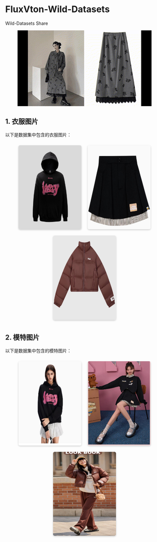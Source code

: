 # FluxVton-Wild-Datasets
Wild-Datasets Share

<div style="text-align: center;">
    <img src="images/WildDatasetsPrev.gif" alt="示例图片"/>
</div>

## 1. 衣服图片

以下是数据集中包含的衣服图片：

<div style="display: flex; flex-wrap: wrap; justify-content: center;">
    <img src="images/mod_004.jpg" alt="衣服1" width="200" style="margin: 10px; border-radius: 5px; box-shadow: 0 2px 5px rgba(0, 0, 0, 0.2);"/>
    <img src="images/mod_005.jpg" alt="衣服2" width="200" style="margin: 10px; border-radius: 5px; box-shadow: 0 2px 5px rgba(0, 0, 0, 0.2);"/>
    <img src="images/mod_006.jpg" alt="衣服3" width="200" style="margin: 10px; border-radius: 5px; box-shadow: 0 2px 5px rgba(0, 0, 0, 0.2);"/>
</div>

## 2. 模特图片

以下是数据集中包含的模特图片：

<div style="display: flex; flex-wrap: wrap; justify-content: center;">
    <img src="images/mod_007.jpg" alt="模特1" width="200" style="margin: 10px; border-radius: 5px; box-shadow: 0 2px 5px rgba(0, 0, 0, 0.2);"/>
    <img src="images/mod_008.jpg" alt="模特2" width="200" style="margin: 10px; border-radius: 5px; box-shadow: 0 2px 5px rgba(0, 0, 0, 0.2);"/>
    <img src="images/mod_009.jpg" alt="模特3" width="200" style="margin: 10px; border-radius: 5px; box-shadow: 0 2px 5px rgba(0, 0, 0, 0.2);"/>
</div>



